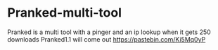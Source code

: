 # Pranked-multi-tool
Pranked is a multi tool with a pinger and an ip lookup 
when it gets 250 downloads Pranked1.1 will come out
https://pastebin.com/Ki5Mq0yP
